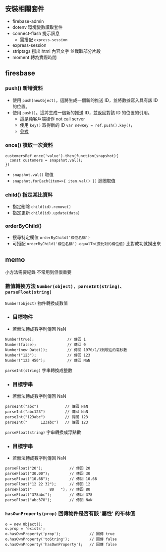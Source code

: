 ## 安裝相關套件

- firebase-admin
- dotenv 環境變數讀取套件
- connect-flash 提示訊息
  - 需搭配 `express-session`
- express-session
- striptags 撈出 html 內容文字 並截取部分片段
- moment 轉為實際時間

## firesbase

### push() 新增資料

- 使用 `push(newObject)`。這將生成一個新的推送 ID，並將數據寫入具有該 ID 的位置。
- 使用 `push()`。這將生成一個新的推送 ID，並返回對該 ID 的位置的引用。
  - 這是純客戶端操作 not call server
  - 使用 `key()` 取得新的 ID `var newKey = ref.push().key();`
  - [參考](https://stackoverflow.com/questions/38768576/in-firebase-when-using-push-how-do-i-get-the-unique-id-and-store-in-my-databas)

### once() 讀取一次資料

```
customersRef.once('value').then(function(snapshot){
  const customers = snapshot.val();
})
```

- `snapshot.val()` 取值
- `snapshot.forEach(item=>{ item.val() })` 迴圈取值

### child() 指定某比資料

- 指定刪除 `child(id).remove()`
- 指定更新 `child(id).update(data)`

### orderByChild()

- 搜尋特定欄位 `orderByChild('欄位名稱')`
- 可搭配 `orderByChild('欄位名稱').equalTo(要比對的欄位值)` 比對成功就撈出來

## memo

小方法需要紀錄 不常用到但很重要

### 數值轉換方法 `Number(object), parseInt(string)、parseFloat(string)`

`Number(object)` 物件轉換成數值

- ### 目標物件
- 若無法轉成數字則傳回 NaN

```
Number(true);               // 傳回 1
Number(false);              // 傳回 0
Number(new Date());         // 傳回 1970/1/1到現在的毫秒數
Number("123");              // 傳回 123
Number("123 456");          // 傳回 NaN
```

`parseInt(string)` 字串轉換成整數

- ### 目標字串
- 若無法轉成數字則傳回 NaN

```
parseInt("abc")            // 傳回 NaN
parseInt("abc123")         // 傳回 NaN
parseInt("123abc")         // 傳回 123
parseInt("      123abc")   // 傳回 123
```

`parseFloat(string)` 字串轉換成浮點數

- ### 目標字串
- 若無法轉成數字則傳回 NaN

```
parseFloat("20");            // 傳回 20
parseFloat("30.00");         // 傳回 30
parseFloat("10.68");         // 傳回 10.68
parseFloat("12 22 32");      // 傳回 12
parseFloat("        80   "); // 傳回 80
parseFloat("378abc");        // 傳回 378
parseFloat("abc378");        // 傳回 NaN
```

### `hasOwnProperty(prop)` 回傳物件是否有該 '屬性' 的布林值

```
o = new Object();
o.prop = 'exists';
o.hasOwnProperty('prop');             // 回傳 true
o.hasOwnProperty('toString');         // 回傳 false
o.hasOwnProperty('hasOwnProperty');   // 回傳 false
```
